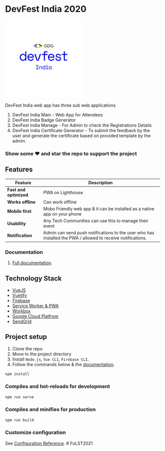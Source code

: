 # DevFest India 2020

<img src="https://raw.githubusercontent.com/DevFest-India/website-data/master/DevFest%20India.png" width="50%" height="50%">

DevFest India web app has three sub web applications
1. DevFest India Main - Web App for Attendees
1. DevFest India Badge Generator
1. DevFest India Manage - For Admin to check the Registrations Details
1. DevFest India Certificate Generator - To submit the feedback by the user and generate the certificate based on provided template by the admin.



### Show some :heart: and star the repo to support the project


## Features
| Feature | Description |
|---|---|
| **Fast and optimized** | PWA on Lighthouse |
| **Works offline** | Can work offline |
| **Mobile first** | Mobo Friendly web app & it can be installed as a native app on your phone |
| **Usability** | Any Tech Communities can use this to manage their event |
| **Notification** | Admin can send push notifications to the user who has installed the PWA / allowed to receive notifications. |

### Documentation
1. [Full documentation](https://docs.google.com/document/d/1WnLb9BnQsFMJyNydqBR_va22dtbFU827y5FZjsNIhUU/edit#).

## Technology Stack

* [VueJS](https://vuejs.org/)
* [Vuetify](https://vuetifyjs.com/en/)
* [Firebase](https://firebase.google.com/)
* [Service Worker & PWA](https://www.npmjs.com/package/vue-pwa)
* [Workbox](https://developers.google.com/web/tools/workbox)
* [Google Cloud Platfrom](https://cloud.google.com/)
* [SendGrid](https://sendgrid.com/)


## Project setup

1. Clone the repo
2. Move to the project directory
3. Install `Node.js`, `Vue CLI`, `Firebase CLI`.
4. Follow the commands below & the [documentation](https://docs.google.com/document/d/1WnLb9BnQsFMJyNydqBR_va22dtbFU827y5FZjsNIhUU/edit#).

```
npm install
```

### Compiles and hot-reloads for development
```
npm run serve
```

### Compiles and minifies for production
```
npm run build
```
### Customize configuration
See [Configuration Reference](https://cli.vuejs.org/config/).
#   F o L S T 2 0 2 1 
 
 